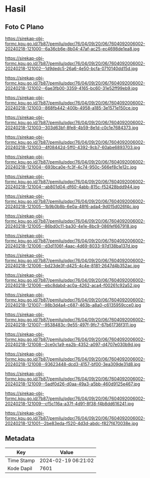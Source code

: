 # Hasil

## Foto C Plano

https://sirekap-obj-formc.kpu.go.id/7b87/pemilu/pdpr/76/04/09/20/06/7604092006002-20240218-121000--6a36cb6e-8b04-47af-ac25-ec4698de1ea8.jpg

https://sirekap-obj-formc.kpu.go.id/7b87/pemilu/pdpr/76/04/09/20/06/7604092006002-20240218-121002--1d9dedc5-26a6-4e50-bcfa-0710140dd15d.jpg

https://sirekap-obj-formc.kpu.go.id/7b87/pemilu/pdpr/76/04/09/20/06/7604092006002-20240218-121002--6ae3fb00-3359-4165-bc60-31e52ff99eb9.jpg

https://sirekap-obj-formc.kpu.go.id/7b87/pemilu/pdpr/76/04/09/20/06/7604092006002-20240218-121003--868fb442-400b-4958-a185-3e1571e150ce.jpg

https://sirekap-obj-formc.kpu.go.id/7b87/pemilu/pdpr/76/04/09/20/06/7604092006002-20240218-121003--303d63bf-8fe8-4b59-8e1d-c0c1e7684373.jpg

https://sirekap-obj-formc.kpu.go.id/7b87/pemilu/pdpr/76/04/09/20/06/7604092006002-20240218-121003--4f08442d-5ff0-4392-9cb7-60abe6893703.jpg

https://sirekap-obj-formc.kpu.go.id/7b87/pemilu/pdpr/76/04/09/20/06/7604092006002-20240218-121004--693bca0e-fc3f-4c74-950c-566ef8c1e12c.jpg

https://sirekap-obj-formc.kpu.go.id/7b87/pemilu/pdpr/76/04/09/20/06/7604092006002-20240218-121004--ab801d04-df60-4abb-815c-f52428bdd944.jpg

https://sirekap-obj-formc.kpu.go.id/7b87/pemilu/pdpr/76/04/09/20/06/7604092006002-20240218-121005--1b9b0b8b-6e0a-48f6-ada4-9d015d026f4c.jpg

https://sirekap-obj-formc.kpu.go.id/7b87/pemilu/pdpr/76/04/09/20/06/7604092006002-20240218-121005--86bd0c11-ba30-4e1e-8bc9-086fef667918.jpg

https://sirekap-obj-formc.kpu.go.id/7b87/pemilu/pdpr/76/04/09/20/06/7604092006002-20240218-121006--d3d1106f-4aac-4d69-8033-97d138ba137d.jpg

https://sirekap-obj-formc.kpu.go.id/7b87/pemilu/pdpr/76/04/09/20/06/7604092006002-20240218-121006--bd23de3f-d425-4c4e-8181-2647d4b352ac.jpg

https://sirekap-obj-formc.kpu.go.id/7b87/pemilu/pdpr/76/04/09/20/06/7604092006002-20240218-121006--ebc8dabd-ac0a-4262-aca4-f00261c92a52.jpg

https://sirekap-obj-formc.kpu.go.id/7b87/pemilu/pdpr/76/04/09/20/06/7604092006002-20240218-121007--98b3d4a4-c687-463b-a8a0-c6135959cce0.jpg

https://sirekap-obj-formc.kpu.go.id/7b87/pemilu/pdpr/76/04/09/20/06/7604092006002-20240218-121007--9538483c-9e55-497f-9fc7-67b61736f311.jpg

https://sirekap-obj-formc.kpu.go.id/7b87/pemilu/pdpr/76/04/09/20/06/7604092006002-20240218-121008--2ce0c1a9-ea2b-4352-a097-d4707e030b9d.jpg

https://sirekap-obj-formc.kpu.go.id/7b87/pemilu/pdpr/76/04/09/20/06/7604092006002-20240218-121008--93623448-dcd3-4157-bf00-3ea309de31d8.jpg

https://sirekap-obj-formc.kpu.go.id/7b87/pemilu/pdpr/76/04/09/20/06/7604092006002-20240218-121009--5adf0d26-d0aa-49a3-a5bb-460d9125e467.jpg

https://sirekap-obj-formc.kpu.go.id/7b87/pemilu/pdpr/76/04/09/20/06/7604092006002-20240218-121009--cf5c116a-a37f-4d91-8f38-f4b8dd616241.jpg

https://sirekap-obj-formc.kpu.go.id/7b87/pemilu/pdpr/76/04/09/20/06/7604092006002-20240218-121001--2be83eda-f520-4d3d-abdc-f827f470038e.jpg


## Metadata

| Key        | Value               |
| ---------- | ------------------- |
| Time Stamp | 2024-02-19 06:21:02 |
| Kode Dapil | 7601                |



